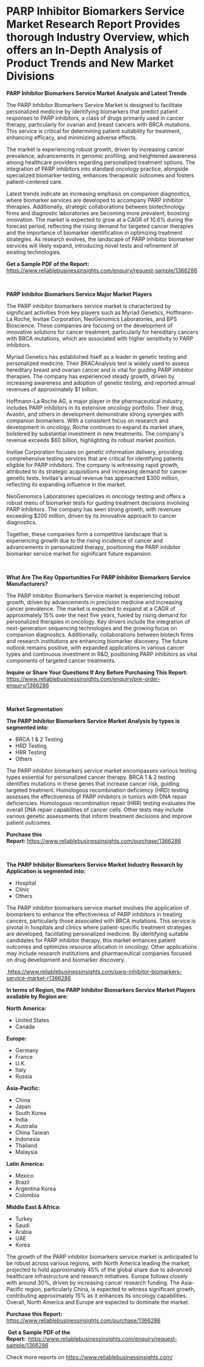 <p><h1>PARP Inhibitor Biomarkers Service Market Research Report Provides thorough Industry Overview, which offers an In-Depth Analysis of Product Trends and New Market Divisions</h1></p><p><strong>PARP Inhibitor Biomarkers Service Market Analysis and Latest Trends</strong></p>
<p><p>The PARP Inhibitor Biomarkers Service Market is designed to facilitate personalized medicine by identifying biomarkers that predict patient responses to PARP inhibitors, a class of drugs primarily used in cancer therapy, particularly for ovarian and breast cancers with BRCA mutations. This service is critical for determining patient suitability for treatment, enhancing efficacy, and minimizing adverse effects.</p><p>The market is experiencing robust growth, driven by increasing cancer prevalence, advancements in genomic profiling, and heightened awareness among healthcare providers regarding personalized treatment options. The integration of PARP inhibitors into standard oncology practice, alongside specialized biomarker testing, enhances therapeutic outcomes and fosters patient-centered care.</p><p>Latest trends indicate an increasing emphasis on companion diagnostics, where biomarker services are developed to accompany PARP inhibitor therapies. Additionally, strategic collaborations between biotechnology firms and diagnostic laboratories are becoming more prevalent, boosting innovation. The market is expected to grow at a CAGR of 10.6% during the forecast period, reflecting the rising demand for targeted cancer therapies and the importance of biomarker identification in optimizing treatment strategies. As research evolves, the landscape of PARP inhibitor biomarker services will likely expand, introducing novel tests and refinement of existing technologies.</p></p>
<p><strong>Get a Sample PDF of the Report:&nbsp;</strong> <a href="https://www.reliablebusinessinsights.com/enquiry/request-sample/1366286?utm_campaign=2290&utm_medium=2&utm_source=Github&utm_content=ia&utm_term=22032025&utm_id=parp-inhibitor-biomarkers-service">https://www.reliablebusinessinsights.com/enquiry/request-sample/1366286</a></p>
<p>&nbsp;</p>
<p><strong>PARP Inhibitor Biomarkers Service Major Market Players</strong></p>
<p><p>The PARP inhibitor biomarkers service market is characterized by significant activities from key players such as Myriad Genetics, Hoffmann-La Roche, Invitae Corporation, NeoGenomics Laboratories, and BPS Bioscience. These companies are focusing on the development of innovative solutions for cancer treatment, particularly for hereditary cancers with BRCA mutations, which are associated with higher sensitivity to PARP inhibitors.</p><p>Myriad Genetics has established itself as a leader in genetic testing and personalized medicine. Their BRACAnalysis test is widely used to assess hereditary breast and ovarian cancer and is vital for guiding PARP inhibitor therapies. The company has experienced steady growth, driven by increasing awareness and adoption of genetic testing, and reported annual revenues of approximately $1 billion.</p><p>Hoffmann-La Roche AG, a major player in the pharmaceutical industry, includes PARP inhibitors in its extensive oncology portfolio. Their drug, Avastin, and others in development demonstrate strong synergies with companion biomarkers. With a consistent focus on research and development in oncology, Roche continues to expand its market share, bolstered by substantial investment in new treatments. The company's revenue exceeds $60 billion, highlighting its robust market position.</p><p>Invitae Corporation focuses on genetic information delivery, providing comprehensive testing services that are critical for identifying patients eligible for PARP inhibitors. The company is witnessing rapid growth, attributed to its strategic acquisitions and increasing demand for cancer genetic tests. Invitae's annual revenue has approached $300 million, reflecting its expanding influence in the market.</p><p>NeoGenomics Laboratories specializes in oncology testing and offers a robust menu of biomarker tests for guiding treatment decisions involving PARP inhibitors. The company has seen strong growth, with revenues exceeding $200 million, driven by its innovative approach to cancer diagnostics.</p><p>Together, these companies form a competitive landscape that is experiencing growth due to the rising incidence of cancer and advancements in personalized therapy, positioning the PARP inhibitor biomarker service market for significant future expansion.</p></p>
<p>&nbsp;</p>
<p><strong>What Are The Key Opportunities For PARP Inhibitor Biomarkers Service Manufacturers?</strong></p>
<p><p>The PARP Inhibitor Biomarkers Service market is experiencing robust growth, driven by advancements in precision medicine and increasing cancer prevalence. The market is expected to expand at a CAGR of approximately 15% over the next five years, fueled by rising demand for personalized therapies in oncology. Key drivers include the integration of next-generation sequencing technologies and the growing focus on companion diagnostics. Additionally, collaborations between biotech firms and research institutions are enhancing biomarker discovery. The future outlook remains positive, with expanded applications in various cancer types and continuous investment in R&D, positioning PARP inhibitors as vital components of targeted cancer treatments.</p></p>
<p><strong>Inquire or Share Your Questions If Any Before Purchasing This Report:</strong> <a href="https://www.reliablebusinessinsights.com/enquiry/pre-order-enquiry/1366286?utm_campaign=2290&utm_medium=2&utm_source=Github&utm_content=ia&utm_term=22032025&utm_id=parp-inhibitor-biomarkers-service">https://www.reliablebusinessinsights.com/enquiry/pre-order-enquiry/1366286</a></p>
<p>&nbsp;</p>
<p><strong>Market Segmentation</strong></p>
<p><strong>The PARP Inhibitor Biomarkers Service Market Analysis by types is segmented into:</strong></p>
<p><ul><li>BRCA 1 & 2 Testing</li><li>HRD Testing</li><li>HRR Testing</li><li>Others</li></ul></p>
<p><p>The PARP inhibitor biomarkers service market encompasses various testing types essential for personalized cancer therapy. BRCA 1 & 2 testing identifies mutations in these genes that increase cancer risk, guiding targeted treatment. Homologous recombination deficiency (HRD) testing assesses the effectiveness of PARP inhibitors in tumors with DNA repair deficiencies. Homologous recombination repair (HRR) testing evaluates the overall DNA repair capabilities of cancer cells. Other tests may include various genetic assessments that inform treatment decisions and improve patient outcomes.</p></p>
<p><strong>Purchase this Report:&nbsp;</strong><a href="https://www.reliablebusinessinsights.com/purchase/1366286?utm_campaign=2290&utm_medium=2&utm_source=Github&utm_content=ia&utm_term=22032025&utm_id=parp-inhibitor-biomarkers-service">https://www.reliablebusinessinsights.com/purchase/1366286</a></p>
<p>&nbsp;</p>
<p><strong>The PARP Inhibitor Biomarkers Service Market Industry Research by Application is segmented into:</strong></p>
<p><ul><li>Hospital</li><li>Clinic</li><li>Others</li></ul></p>
<p><p>The PARP inhibitor biomarkers service market involves the application of biomarkers to enhance the effectiveness of PARP inhibitors in treating cancers, particularly those associated with BRCA mutations. This service is pivotal in hospitals and clinics where patient-specific treatment strategies are developed, facilitating personalized medicine. By identifying suitable candidates for PARP inhibitor therapy, this market enhances patient outcomes and optimizes resource allocation in oncology. Other applications may include research institutions and pharmaceutical companies focused on drug development and biomarker discovery.</p></p>
<p><a href="https://www.reliablebusinessinsights.com/parp-inhibitor-biomarkers-service-market-r1366286?utm_campaign=2290&utm_medium=2&utm_source=Github&utm_content=ia&utm_term=22032025&utm_id=parp-inhibitor-biomarkers-service">&nbsp;https://www.reliablebusinessinsights.com/parp-inhibitor-biomarkers-service-market-r1366286</a></p>
<p><strong>In terms of Region, the PARP Inhibitor Biomarkers Service Market Players available by Region are:</strong></p>
<p>
    <p> <strong> North America: </strong>
        <ul>
            <li>United States</li>
            <li>Canada</li>
        </ul>
        </p> 
    <p> <strong> Europe: </strong>
        <ul>
            <li>Germany</li>
            <li>France</li>
            <li>U.K.</li>
            <li>Italy</li>
            <li>Russia</li>
        </ul>
        </p> 
    <p> <strong> Asia-Pacific: </strong>
        <ul>
            <li>China</li>
            <li>Japan</li>
            <li>South Korea</li>
            <li>India</li>
            <li>Australia</li>
            <li>China Taiwan</li>
            <li>Indonesia</li>
            <li>Thailand</li>
            <li>Malaysia</li>
        </ul>
        </p> 
    <p> <strong> Latin America: </strong>
        <ul>
            <li>Mexico</li>
            <li>Brazil</li>
            <li>Argentina Korea</li>
            <li>Colombia</li>
        </ul>
        </p> 
    <p> <strong> Middle East & Africa: </strong>
        <ul>
            <li>Turkey</li>
            <li>Saudi</li>
            <li>Arabia</li>
            <li>UAE</li>
            <li>Korea</li>
        </ul>
    </p>
    </p>
<p><p>The growth of the PARP inhibitor biomarkers service market is anticipated to be robust across various regions, with North America leading the market, projected to hold approximately 45% of the global share due to advanced healthcare infrastructure and research initiatives. Europe follows closely with around 30%, driven by increasing cancer research funding. The Asia-Pacific region, particularly China, is expected to witness significant growth, contributing approximately 15% as it enhances its oncology capabilities. Overall, North America and Europe are expected to dominate the market.</p></p>
<p><strong>Purchase this Report: </strong><a href="https://www.reliablebusinessinsights.com/purchase/1366286?utm_campaign=2290&utm_medium=2&utm_source=Github&utm_content=ia&utm_term=22032025&utm_id=parp-inhibitor-biomarkers-service">https://www.reliablebusinessinsights.com/purchase/1366286</a></p>
<p>&nbsp;<strong>Get a Sample PDF of the Report:&nbsp;&nbsp;</strong><a href="https://www.reliablebusinessinsights.com/enquiry/request-sample/1366286?utm_campaign=2290&utm_medium=2&utm_source=Github&utm_content=ia&utm_term=22032025&utm_id=parp-inhibitor-biomarkers-service">https://www.reliablebusinessinsights.com/enquiry/request-sample/1366286</a></p>
<p><strong></strong></p>
<p>Check more reports on <a href="https://www.reliablebusinessinsights.com/?utm_campaign=2290&utm_medium=2&utm_source=Github&utm_content=ia&utm_term=22032025&utm_id=parp-inhibitor-biomarkers-service">https://www.reliablebusinessinsights.com/</a></p>